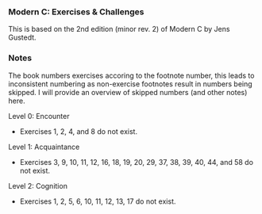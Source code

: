### Modern C: Exercises & Challenges
This is based on the 2nd edition (minor rev. 2) of Modern C by Jens Gustedt.

### Notes
The book numbers exercises accoring to the footnote number, this leads to inconsistent numbering as non-exercise footnotes result in numbers being skipped.
I will provide an overview of skipped numbers (and other notes) here.

Level 0: Encounter
- Exercises 1, 2, 4, and 8 do not exist.

Level 1: Acquaintance
- Exercises 3, 9, 10, 11, 12, 16, 18, 19, 20, 29, 37, 38, 39, 40, 44, and 58 do not exist.

Level 2: Cognition
- Exercises 1, 2, 5, 6, 10, 11, 12, 13, 17 do not exist.